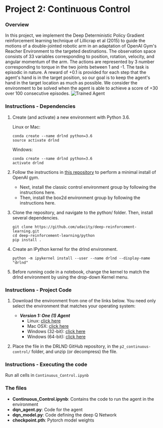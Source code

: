 [//]: # (Image References)

[image1]: https://user-images.githubusercontent.com/10624937/43851024-320ba930-9aff-11e8-8493-ee547c6af349.gif "Trained Agent"
[image2]: https://user-images.githubusercontent.com/10624937/43851646-d899bf20-9b00-11e8-858c-29b5c2c94ccc.png "Crawler"


# Project 2: Continuous Control

### Overview

In this project, we implement the Deep Deterministic Policy Gradient reinforcement learning technique of Lillicrap et al (2015) to guide the motions of a double-jointed robotic arm in an adaptation of OpenAI Gym's Reacher Environment to the targeted destinations. The observation space consists of 33 variables corresponding to position, rotation, velocity, and angular momentum of the arm. The actions are represented by 3 number corresponding to torque in the two joints between 1 and -1. The task is episodic in nature. A reward of +0.1 is provided for each step that the agent's hand is in the target position, so our goal is to keep the agent's hand in the target location as much as possible. We consider the environment to be solved when the agent is able to achieve a score of +30 over 100 consecutive episodes. 
![Trained Agent][image1]


### Instructions - Dependencies
1. Create (and activate) a new environment with Python 3.6.

    Linux or Mac:
    ```
    conda create --name drlnd python=3.6
    source activate drlnd
    ```
    Windows:
    ```
    conda create --name drlnd python=3.6 
    activate drlnd
    ```
2. Follow the instructions in [this repository](https://github.com/openai/gym) to perform a minimal install of OpenAI gym.

    - Next, install the classic control environment group by following the instructions here.
    - Then, install the box2d environment group by following the instructions here.

3. Clone the repository, and navigate to the python/ folder. Then, install several dependencies.
    ```
    git clone https://github.com/udacity/deep-reinforcement-learning.git
    cd deep-reinforcement-learning/python
    pip install .
    ```

4. Create an IPython kernel for the drlnd environment.
    ```
    python -m ipykernel install --user --name drlnd --display-name "drlnd"
    ```

5. Before running code in a notebook, change the kernel to match the drlnd environment by using the drop-down Kernel menu.


### Instructions - Project Code
1. Download the environment from one of the links below.  You need only select the environment that matches your operating system:

    - **_Version 1: One (1) Agent_**
        - Linux: [click here](https://s3-us-west-1.amazonaws.com/udacity-drlnd/P2/Reacher/one_agent/Reacher_Linux.zip)
        - Mac OSX: [click here](https://s3-us-west-1.amazonaws.com/udacity-drlnd/P2/Reacher/one_agent/Reacher.app.zip)
        - Windows (32-bit): [click here](https://s3-us-west-1.amazonaws.com/udacity-drlnd/P2/Reacher/one_agent/Reacher_Windows_x86.zip)
        - Windows (64-bit): [click here](https://s3-us-west-1.amazonaws.com/udacity-drlnd/P2/Reacher/one_agent/Reacher_Windows_x86_64.zip)

    
2. Place the file in the DRLND GitHub repository, in the `p2_continuous-control/` folder, and unzip (or decompress) the file. 

### Instructions - Executing the code

Run all cells in `Continuous_Control.ipynb`

### The files

- **Continuous_Control.ipynb**: Contains the code to run the agent in the environment
- **dqn_agent.py**: Code for the agent
- **dqn_model.py**: Code defining the deep Q Network 
- **checkpoint.pth**: Pytorch model weights